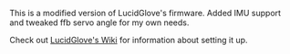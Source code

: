 This is a modified version of LucidGlove's firmware. Added IMU support and tweaked ffb servo angle for my own needs.

Check out [LucidGlove's Wiki](https://github.com/LucidVR/lucidgloves/wiki/Firmware-Setup-and-Customization-Tutorial/) for information about setting it up.
